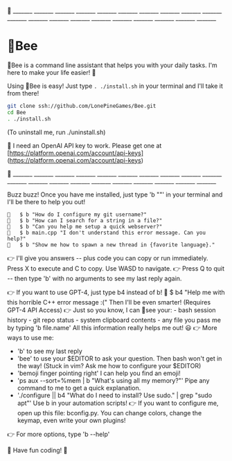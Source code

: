  🐝 _______  _______  _______  _______  _______  _______  _______  _______  _______  _______ _______  _______  _______  _______  _______  _______  _______  _______  _______  _______

# 🐝Bee

🐝Bee is a command line assistant that helps you with your daily tasks. I'm here to make your life easier! 🐝

Using 🐝Bee is easy! Just type `. ./install.sh` in your terminal and I'll take it from there!

```bash
git clone ssh://github.com/LonePineGames/Bee.git
cd Bee
. ./install.sh
```

(To uninstall me, run ./uninstall.sh)

🔑 I need an OpenAI API key to work.
Please get one at [https://platform.openai.com/account/api-keys] (https://platform.openai.com/account/api-keys)

 🐝 _______  _______  _______  _______  _______  _______  _______  _______  _______  _______ _______  _______  _______  _______  _______  _______  _______  _______  _______  _______

Buzz buzz! Once you have me installed, just type 'b "<your question>"' in your terminal and I'll be there to help you out!

    🐝   $ b "How do I configure my git username?"
    🐝   $ b "How can I search for a string in a file?"
    🐝   $ b "Can you help me setup a quick webserver?"
    🐝   $ b main.cpp "I don't understand this error message. Can you help?"
    🐝   $ b "Show me how to spawn a new thread in {favorite language}."

👉 I'll give you answers -- plus code you can copy or run immediately. Press
 X to execute and C to copy. Use WASD to navigate.
👉 Press Q to quit -- then type 'b' with no arguments to see my last reply again.

👉 If you want to use GPT-4, just type b4 instead of b!
    🐝   $ b4 "Help me with this horrible C++ error message :("
        Then I'll be even smarter! (Requires GPT-4 API Access)
👉 Just so you know, I can 👀see your:
    - bash session history
    - git repo status
    - system clipboard contents
    - any file you pass me by typing 'b file.name'
   All this information really helps me out! 😃
👉 More ways to use me:
   - 'b' to see my last reply
   - 'bee' to use your $EDITOR to ask your question.
       Then bash won't get in the way!
       (Stuck in vim? Ask me how to configure your $EDITOR)
   - 'bemoji finger pointing right'
       I can help you find an emoji!
   - 'ps aux --sort=%mem | b "What's using all my memory?"'
       Pipe any command to me to get a quick explanation.
   - './configure || b4 "What do I need to install? Use sudo." | grep "sudo apt"'
       Use b in your automation scripts!
👉 If you want to configure me, open up this file: bconfig.py.
    You can change colors, change the keymap, even write your own plugins!

👉 For more options, type 'b --help'

🐝 Have fun coding! 🐝

